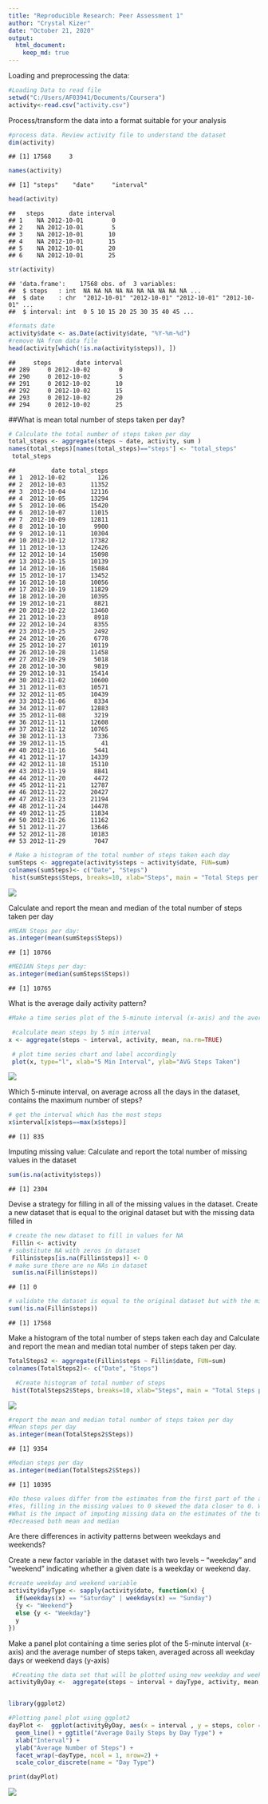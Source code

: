 ```yaml
---
title: "Reproducible Research: Peer Assessment 1"
author: "Crystal Kizer"
date: "October 21, 2020" 
output: 
  html_document:
    keep_md: true
---
```

Loading and preprocessing the data:


```r
#Loading Data to read file
setwd("C:/Users/AF03941/Documents/Coursera")
activity<-read.csv("activity.csv")
```
Process/transform the data into a format suitable for your analysis

```r
#process data. Review activity file to understand the dataset
dim(activity) 
```

```
## [1] 17568     3
```

```r
names(activity) 
```

```
## [1] "steps"    "date"     "interval"
```

```r
head(activity) 
```

```
##   steps       date interval
## 1    NA 2012-10-01        0
## 2    NA 2012-10-01        5
## 3    NA 2012-10-01       10
## 4    NA 2012-10-01       15
## 5    NA 2012-10-01       20
## 6    NA 2012-10-01       25
```

```r
str(activity) 
```

```
## 'data.frame':	17568 obs. of  3 variables:
##  $ steps   : int  NA NA NA NA NA NA NA NA NA NA ...
##  $ date    : chr  "2012-10-01" "2012-10-01" "2012-10-01" "2012-10-01" ...
##  $ interval: int  0 5 10 15 20 25 30 35 40 45 ...
```

```r
#formats date 
activity$date <- as.Date(activity$date, "%Y-%m-%d")
#remove NA from data file
head(activity[which(!is.na(activity$steps)), ]) 
```

```
##     steps       date interval
## 289     0 2012-10-02        0
## 290     0 2012-10-02        5
## 291     0 2012-10-02       10
## 292     0 2012-10-02       15
## 293     0 2012-10-02       20
## 294     0 2012-10-02       25
```
##What is mean total number of steps taken per day?



```r
# Calculate the total number of steps taken per day
total_steps <- aggregate(steps ~ date, activity, sum )
names(total_steps)[names(total_steps)=="steps"] <- "total_steps"
 total_steps 
```

```
##          date total_steps
## 1  2012-10-02         126
## 2  2012-10-03       11352
## 3  2012-10-04       12116
## 4  2012-10-05       13294
## 5  2012-10-06       15420
## 6  2012-10-07       11015
## 7  2012-10-09       12811
## 8  2012-10-10        9900
## 9  2012-10-11       10304
## 10 2012-10-12       17382
## 11 2012-10-13       12426
## 12 2012-10-14       15098
## 13 2012-10-15       10139
## 14 2012-10-16       15084
## 15 2012-10-17       13452
## 16 2012-10-18       10056
## 17 2012-10-19       11829
## 18 2012-10-20       10395
## 19 2012-10-21        8821
## 20 2012-10-22       13460
## 21 2012-10-23        8918
## 22 2012-10-24        8355
## 23 2012-10-25        2492
## 24 2012-10-26        6778
## 25 2012-10-27       10119
## 26 2012-10-28       11458
## 27 2012-10-29        5018
## 28 2012-10-30        9819
## 29 2012-10-31       15414
## 30 2012-11-02       10600
## 31 2012-11-03       10571
## 32 2012-11-05       10439
## 33 2012-11-06        8334
## 34 2012-11-07       12883
## 35 2012-11-08        3219
## 36 2012-11-11       12608
## 37 2012-11-12       10765
## 38 2012-11-13        7336
## 39 2012-11-15          41
## 40 2012-11-16        5441
## 41 2012-11-17       14339
## 42 2012-11-18       15110
## 43 2012-11-19        8841
## 44 2012-11-20        4472
## 45 2012-11-21       12787
## 46 2012-11-22       20427
## 47 2012-11-23       21194
## 48 2012-11-24       14478
## 49 2012-11-25       11834
## 50 2012-11-26       11162
## 51 2012-11-27       13646
## 52 2012-11-28       10183
## 53 2012-11-29        7047
```


```r
# Make a histogram of the total number of steps taken each day
sumSteps <- aggregate(activity$steps ~ activity$date, FUN=sum) 
colnames(sumSteps)<- c("Date", "Steps") 
 hist(sumSteps$Steps, breaks=10, xlab="Steps", main = "Total Steps per day") 
```

![](PA1_template_files/figure-html/unnamed-chunk-4-1.png)<!-- -->

Calculate and report the mean and median of the total number of steps taken per day

```r
#MEAN Steps per day:
as.integer(mean(sumSteps$Steps)) 
```

```
## [1] 10766
```

```r
#MEDIAN Steps per day:
as.integer(median(sumSteps$Steps)) 
```

```
## [1] 10765
```
What is the average daily activity pattern?


```r
#Make a time series plot of the 5-minute interval (x-axis) and the average number of steps taken, averaged across all days (y-axis)

 #calculate mean steps by 5 min interval
x <- aggregate(steps ~ interval, activity, mean, na.rm=TRUE) 

 # plot time series chart and label accordingly
 plot(x, type="l", xlab="5 Min Interval", ylab="AVG Steps Taken") 
```

![](PA1_template_files/figure-html/unnamed-chunk-6-1.png)<!-- -->

Which 5-minute interval, on average across all the days in the dataset, contains the maximum number of steps?

```r
# get the interval which has the most steps
x$interval[x$steps==max(x$steps)]
```

```
## [1] 835
```
Imputing missing value:
Calculate and report the total number of missing values in the dataset 

```r
sum(is.na(activity$steps))
```

```
## [1] 2304
```
Devise a strategy for filling in all of the missing values in the dataset. Create a new dataset that is equal to the original dataset but with the missing data filled in


```r
# create the new dataset to fill in values for NA 
 Fillin <- activity 
# substitute NA with zeros in dataset
 Fillin$steps[is.na(Fillin$steps)] <- 0 
# make sure there are no NAs in dataset
 sum(is.na(Fillin$steps)) 
```

```
## [1] 0
```

```r
# validate the dataset is equal to the original dataset but with the missing data filled in as 0s
sum(!is.na(Fillin$steps)) 
```

```
## [1] 17568
```

Make a histogram of the total number of steps taken each day and Calculate and report the mean and median total number of steps taken per day. 
 


```r
TotalSteps2 <- aggregate(Fillin$steps ~ Fillin$date, FUN=sum) 
colnames(TotalSteps2)<- c("Date", "Steps") 

  #Create histogram of total number of steps
 hist(TotalSteps2$Steps, breaks=10, xlab="Steps", main = "Total Steps per day") 
```

![](PA1_template_files/figure-html/unnamed-chunk-10-1.png)<!-- -->

```r
#report the mean and median total number of steps taken per day
#Mean steps per day
as.integer(mean(TotalSteps2$Steps)) 
```

```
## [1] 9354
```

```r
#Median steps per day
as.integer(median(TotalSteps2$Steps)) 
```

```
## [1] 10395
```

```r
#Do these values differ from the estimates from the first part of the assignment? 
#Yes, filling in the missing values to 0 skewed the data closer to 0. We can see there are more 0 values in our historgram.  
#What is the impact of imputing missing data on the estimates of the total daily number of steps?
#Decreased both mean and median
```
Are there differences in activity patterns between weekdays and weekends?

Create a new factor variable in the dataset with two levels – “weekday” and “weekend” indicating whether a given date is a weekday or weekend day.

```r
#create weekday and weekend variable 
activity$dayType <- sapply(activity$date, function(x) {
  if(weekdays(x) == "Saturday" | weekdays(x) == "Sunday")
  {y <- "Weekend"}
  else {y <- "Weekday"}
  y
})
```
 Make a panel plot containing a time series plot  of the 5-minute interval (x-axis) and the average number of steps taken, averaged across all weekday days or weekend days (y-axis)

```r
 #Creating the data set that will be plotted using new weekday and weekend variables
activityByDay <-  aggregate(steps ~ interval + dayType, activity, mean, na.rm = TRUE)


library(ggplot2) 

#Plotting panel plot using ggplot2
dayPlot <-  ggplot(activityByDay, aes(x = interval , y = steps, color = dayType)) + 
  geom_line() + ggtitle("Average Daily Steps by Day Type") + 
  xlab("Interval") + 
  ylab("Average Number of Steps") +
  facet_wrap(~dayType, ncol = 1, nrow=2) +
  scale_color_discrete(name = "Day Type") 

print(dayPlot) 
```

![](PA1_template_files/figure-html/unnamed-chunk-12-1.png)<!-- -->
